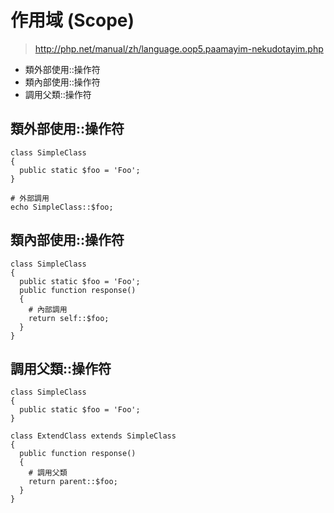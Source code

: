 # 作用域 (Scope)

> http://php.net/manual/zh/language.oop5.paamayim-nekudotayim.php

- 類外部使用::操作符
- 類內部使用::操作符
- 調用父類::操作符

## 類外部使用::操作符

````
class SimpleClass
{
  public static $foo = 'Foo';
}

# 外部調用
echo SimpleClass::$foo;
````

## 類內部使用::操作符

````
class SimpleClass
{
  public static $foo = 'Foo';
  public function response()
  {
    # 內部調用
    return self::$foo;
  }
}
````

## 調用父類::操作符

````
class SimpleClass
{
  public static $foo = 'Foo';
}

class ExtendClass extends SimpleClass
{
  public function response()
  {
    # 調用父類
    return parent::$foo;
  } 
}
````